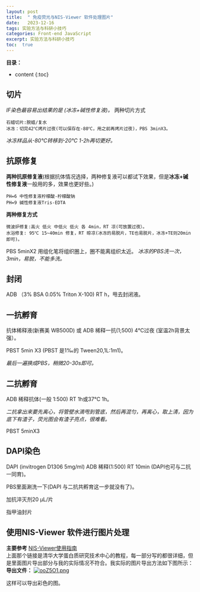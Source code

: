 ```yaml
---
layout: post
title:  " 免疫荧光与NIS-Viewer 软件处理图片"
date:   2023-12-16
tags: 实验方法与科研小技巧
categories: Front-end JavaScript
excerpt: 实验方法与科研小技巧
toc:  true
---
```



**目录：**

* content
{:toc}

## 切片

*IF染色最容易出结果的是 (冰冻+碱性修复液)。*
两种切片方式
```
石蜡切片:脱蜡/复水
冰冻：切完42℃烤片过夜(可以保存在-80℃，用之前再烤片过夜)，PBS 3minX3。
```
*冰冻样品从-80℃转移到-20℃ 1-2h再切更好。*

## 抗原修复

**两种抗原修复液**(根据抗体情况选择，两种修复液可以都试下效果，但是**冰冻+碱性修复液**一般用的多，效果也更好些。)
```
PH=6 中性修复液柠檬酸-柠檬酸钠
PH=9 碱性修复液Tris-EDTA
```

**两种修复方式**
```
微波炉修复:高火 低火 中低火 低火 各 4min，RT 凉(可放置过夜）。
水浴修复: 95℃ 15~40min 修复，RT 晾凉(冰冻的易脱片，TE也易脱片，冰冻+TE则20min即可)。
```
PBS 5minX2 用组化笔将组织圈上，圈不能离组织太近。 *冰冻的PBS洗一次，3min，易脱，不能多洗。*

## 封闭

ADB （3% BSA 0.05% Triton X-100) RT h，甩去封闭液。

## 一抗孵育

抗体稀释液(新赛美 WB500D) 或 ADB 稀释一抗(1;500) 4℃过夜 (室温2h背景太强）。

PBST 5min X3 (PBST 是1‰的 Tween20,1L:1m1)。

*最后一遍换成PBS，稍微20-30s即可。*

## 二抗孵育

ADB 稀释抗体(一般 1:500) RT 1h或37℃ 1h。

*二抗拿出来要先离心，将管壁水滴甩到管底，然后再混匀，再离心，取上清，因为底下有渣子，荧光图会有渣子亮点，很难看。*

PBST 5minX3

## DAPI染色

DAPI (invitrogen D1306 5mg/ml) ADB 稀释(1:500) RT 10min (DAPI也可与二抗一同育)。

PBS里面涮洗一下(DAPI 与二抗共孵育这一步就没有了)。

加抗淬灭剂20 μL/片

指甲油封片

## 使用NIS-Viewer 软件进行图片处理

**主要参考** [NIS-Viewer使用指南](http://phoenix.tsinghua.edu.cn/index.php?c=show&id=321)   
上面那个链接是清华大学蛋白质研究技术中心的教程，每一部分写的都很详细，但是里面图片导出部分与我的实际情况不符合。我实际的图片导出方法如下图所示：
**导出文件：**
[![ooZ5O1.png](https://s1.ax1x.com/2021/12/10/ooZ5O1.png)](https://imgtu.com/i/ooZ5O1)

这样可以导出彩色的图。

